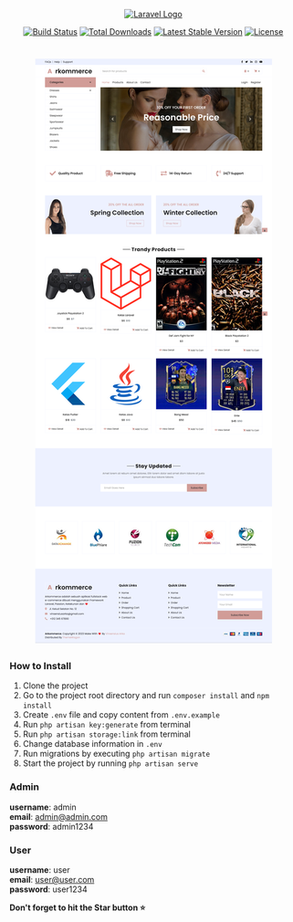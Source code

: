 <p align="center"><a href="https://laravel.com" target="_blank"><img src="https://raw.githubusercontent.com/laravel/art/master/logo-lockup/5%20SVG/2%20CMYK/1%20Full%20Color/laravel-logolockup-cmyk-red.svg" width="400" alt="Laravel Logo"></a></p>

<p align="center">
<a href="https://github.com/laravel/framework/actions"><img src="https://github.com/laravel/framework/workflows/tests/badge.svg" alt="Build Status"></a>
<a href="https://packagist.org/packages/laravel/framework"><img src="https://img.shields.io/packagist/dt/laravel/framework" alt="Total Downloads"></a>
<a href="https://packagist.org/packages/laravel/framework"><img src="https://img.shields.io/packagist/v/laravel/framework" alt="Latest Stable Version"></a>
<a href="https://packagist.org/packages/laravel/framework"><img src="https://img.shields.io/packagist/l/laravel/framework" alt="License"></a>
</p>

<h1 align="center"><img src="https://github.com/vinsensiusarko/arkommerce/blob/main/Arkommerce.png"></h1>

### How to Install
1. Clone the project
2. Go to the project root directory and run `composer install` and `npm install`
3. Create `.env` file and copy content from `.env.example`
4. Run `php artisan key:generate` from terminal
4. Run `php artisan storage:link` from terminal
5. Change database information in `.env`
6. Run migrations by executing `php artisan migrate`
7. Start the project by running `php artisan serve`

### Admin
<b>username</b>: admin<br>
<b>email</b>: admin@admin.com<br>
<b>password</b>: admin1234

### User
<b>username</b>: user<br>
<b>email</b>: user@user.com<br>
<b>password</b>: user1234

<Strong>Don't forget to hit the Star button ⭐</strong>
